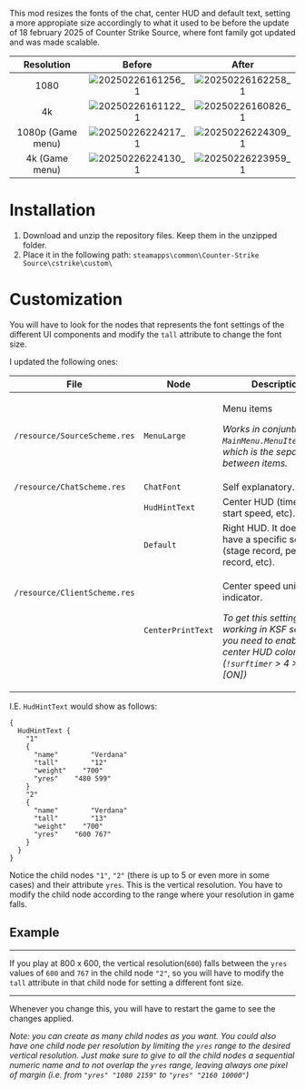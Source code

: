 This mod resizes the fonts of the chat, center HUD and default text, setting a more appropiate size accordingly to what it used to be before the update of 18 february 2025 of Counter Strike Source, where font family got updated and was made scalable.

| Resolution     |      Before      |  After  |
|:--------------:|:----------------:|:-------:|
| 1080 | ![20250226161256_1](https://github.com/user-attachments/assets/381465ee-89e5-4b7e-b6e7-42d21d33aa6e)| ![20250226162258_1](https://github.com/user-attachments/assets/95e84edd-748f-4ff8-8a8a-d771f927603d) |
| 4k   | ![20250226161122_1](https://github.com/user-attachments/assets/2c6d0f35-bb72-403b-a3f0-3cc75a1ab2c6)| ![20250226160826_1](https://github.com/user-attachments/assets/329aceed-d0df-40ed-9f65-b8167545539a) |
| 1080p (Game menu)   | ![20250226224217_1](https://github.com/user-attachments/assets/f1d668ed-463f-49bc-8fed-1bc24323e439) | ![20250226224309_1](https://github.com/user-attachments/assets/c4056171-b40a-489b-b0d2-9acaa122d6ce) |
| 4k (Game menu)   | ![20250226224130_1](https://github.com/user-attachments/assets/ed45ff12-4bef-4325-9923-b14beb99ee12)| ![20250226223959_1](https://github.com/user-attachments/assets/df5636a4-754b-41c0-9040-c9114da23ae2) |

# Installation
1. Download and unzip the repository files. Keep them in the unzipped folder.
2. Place it in the following path: ``steamapps\common\Counter-Strike Source\cstrike\custom\``

# Customization

You will have to look for the nodes that represents the font settings of the different UI components and modify the `tall` attribute to change the font size. 

I updated the following ones:
<table>
    <thead>
        <tr>
            <th>File</th>
            <th>Node</th>
            <th>Description</th>
        </tr>
    </thead>
    <tbody>
        <tr>
            <td><code>/resource/SourceScheme.res</code></td>
            <td><code>MenuLarge</code></td>
            <td><p>Menu items</p><p><i>Works in conjuntion with <code>MainMenu.MenuItemHeight</code>, which is the separation between items.<i></p></td>
        </tr>
         <tr>
            <td><code>/resource/ChatScheme.res</code></td>
            <td><code>ChatFont</code></td>
            <td>Self explanatory.</td>
        </tr>
        <tr>
            <td rowspan=3><code>/resource/ClientScheme.res</code></td>
            <td><code>HudHintText</code></td>
            <td>Center HUD (time, zone, start speed, etc).</td>
        </tr>
        <tr>
            <td><code>Default</code></td>
            <td>Right HUD. It doesn't have a specific setting (stage record, personal record, etc).</td>
        </tr>
        <tr>
            <td><code>CenterPrintText</code></td>
            <td><p>Center speed units indicator.</p><p><i>To get this setting working in KSF servers, you need to enable the center HUD color option (<code>!surftimer</code> > 4 > 2 = [ON])</i></p></td>
        </tr>
    </tbody>
</table>

I.E.  `HudHintText` would show as follows:
```
{
  HudHintText {
    "1"
    {
      "name"        "Verdana"
      "tall"        "12"
      "weight"    "700"
      "yres"    "480 599"
    }
    "2"
    {
      "name"        "Verdana"
      "tall"        "13"
      "weight"    "700"
      "yres"    "600 767"
    }
  }
}
```
Notice the child nodes `"1"`, `"2"` (there is up to 5 or even more in some cases) and their attribute `yres`. This is the vertical resolution. You have to modify the child node according to the range where your resolution in game falls.

## Example
<hr>
If you play at 800 x 600, the vertical resolution(<code>600</code>) falls between the <code>yres</code> values of <code>600</code> and <code>767</code> in the child node <code>"2"</code>, so you will have to modify the <code>tall</code> attribute in that child node for setting a different font size.
<hr>

Whenever you change this, you will have to restart the game to see the changes applied.

*Note: you can create as many child nodes as you want. 
You could also have one child node per resolution by limiting the `yres` range to the desired vertical resolution. Just make sure to give to all the child nodes a sequential numeric name and to not overlap the `yres` range, leaving always one pixel of margin (i.e. from `"yres" "1080 2159"` to `"yres" "2160 10000"`)*
